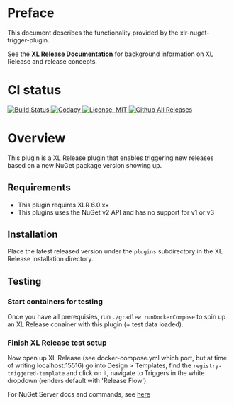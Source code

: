 # Preface #

This document describes the functionality provided by the xlr-nuget-trigger-plugin.

See the **[XL Release Documentation](https://docs.xebialabs.com/xl-release/index.html)** for background information on XL Release and release concepts.

# CI status #

[![Build Status][xlr-nuget-trigger-plugin-travis-image] ][xlr-nuget-trigger-plugin-travis-url]
[![Codacy][xlr-nuget-trigger-plugin-codacy-image] ][xlr-nuget-trigger-plugin-codacy-url]
[![License: MIT][xlr-nuget-trigger-plugin-license-image] ][xlr-nuget-trigger-plugin-license-url]
[![Github All Releases][xlr-nuget-trigger-plugin-downloads-image] ]()

[xlr-nuget-trigger-plugin-travis-image]: https://travis-ci.org/xebialabs-community/xlr-nuget-trigger-plugin.svg?branch=master
[xlr-nuget-trigger-plugin-travis-url]: https://travis-ci.org/xebialabs-community/xlr-nuget-trigger-plugin
[xlr-nuget-trigger-plugin-codacy-image]: https://api.codacy.com/project/badge/Grade/b78313b1eb1b4b058dc4512b4d48c26f
[xlr-nuget-trigger-plugin-codacy-url]: https://www.codacy.com/app/rvanstone/xlr-nuget-trigger-plugin
[xlr-nuget-trigger-plugin-license-image]: https://img.shields.io/badge/License-MIT-yellow.svg
[xlr-nuget-trigger-plugin-license-url]: https://opensource.org/licenses/MIT
[xlr-nuget-trigger-plugin-downloads-image]: https://img.shields.io/github/downloads/xebialabs-community/xlr-nuget-trigger-plugin/total.svg

# Overview #

This plugin is a XL Release plugin that enables triggering new releases based on a new NuGet package version showing up.

## Requirements

- This plugin requires XLR 6.0.x+
- This plugins uses the NuGet v2 API and has no support for v1 or v3

## Installation ##

Place the latest released version under the `plugins` subdirectory in the XL Release installation directory.

## Testing ##

### Start containers for testing ###

Once you have all prerequisies, run `./gradlew runDockerCompose` to spin up an XL Release conainer with this plugin (+ test data loaded).

### Finish XL Release test setup ###

Now open up XL Release (see docker-compose.yml which port, but at time of writing localhost:15516) go into Design > Templates, find the `registry-triggered-template` and click on it, navigate to Triggers in the white dropdown (renders default with 'Release Flow').

For NuGet Server docs and commands, see [here](https://docs.microsoft.com/en-us/nuget/api/search-query-service-resource)
